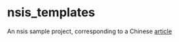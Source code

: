 # nsis_templates

An nsis sample project, corresponding to a Chinese [article](https://juejin.cn/post/7207410405857034301)
